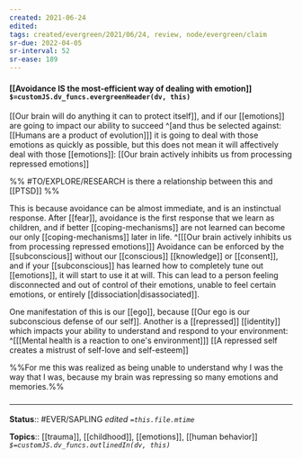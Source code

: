 ```yaml
---
created: 2021-06-24
edited: 
tags: created/evergreen/2021/06/24, review, node/evergreen/claim
sr-due: 2022-04-05
sr-interval: 52
sr-ease: 189
---
```


#### [[Avoidance IS the most-efficient way of dealing with emotion]] `$=customJS.dv_funcs.evergreenHeader(dv, this)`

[[Our brain will do anything it can to protect itself]], and if our [[emotions]] are going to impact our ability to succeed
^[and thus be selected against: [[Humans are a product of evolution]]]
it is going to deal with those emotions as quickly as possible, but this does not mean it will affectively deal with those [[emotions]]:
[[Our brain actively inhibits us from processing repressed emotions]]

%%
#TO/EXPLORE/RESEARCH is there a relationship between this and [[PTSD]]
%%

This is because avoidance can be almost immediate, and is an instinctual response.
After [[fear]], avoidance is the first response that we learn as children, and if better [[coping-mechanisms]] are not learned can become our only [[coping-mechanisms]] later in life.
^[[[Our brain actively inhibits us from processing repressed emotions]]]
Avoidance can be enforced by the [[subconscious]] without our [[conscious]] [[knowledge]] or [[consent]],
and if your [[subconscious]] has learned how to completely tune out [[emotions]], it will start to use it at will.
This can lead to a person feeling disconnected and out of control of their emotions, unable to feel certain emotions, or entirely [[dissociation|disassociated]].

One manifestation of this is our [[ego]], because [[Our ego is our subconscious defense of our self]]. Another is a [[repressed]] [[identity]] which impacts your ability to understand and respond to your environment:
^[[[Mental health is a reaction to one's environment]]]
[[A repressed self creates a mistrust of self-love and self-esteem]]

%%For me this was realized as being unable to understand why I was the way that I was, because my brain was repressing so many emotions and memories.%%

### <hr class="footnote"/> 

**Status**:: #EVER/SAPLING 
*edited `=this.file.mtime`*

**Topics**:: [[trauma]], [[childhood]], [[emotions]], [[human behavior]]
*`$=customJS.dv_funcs.outlinedIn(dv, this)`*
